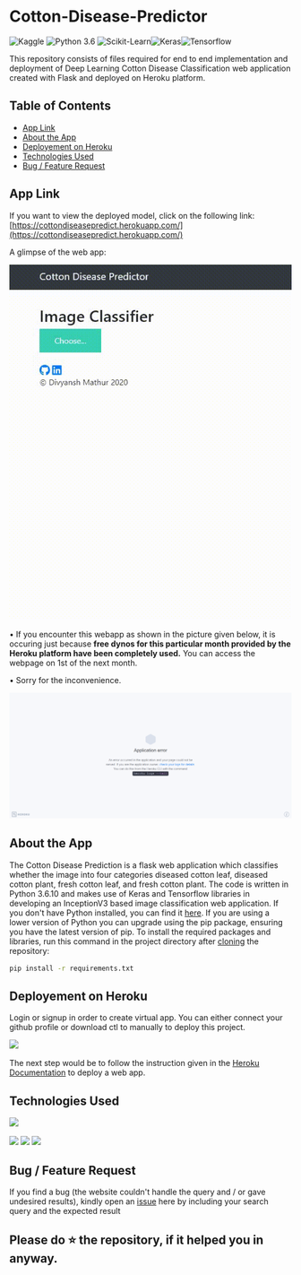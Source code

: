# Cotton-Disease-Predictor

![Kaggle](https://img.shields.io/badge/Dataset-Kaggle-blue.svg) ![Python 3.6](https://img.shields.io/badge/Python-3.6-brightgreen.svg) ![Scikit-Learn](https://img.shields.io/badge/Library-ScikitLearn-orange.svg)![Keras](https://img.shields.io/badge/Keras-yellow.svg)![Tensorflow](https://img.shields.io/badge/Tensorflow-cyan.svg)

This repository consists of files required for end to end implementation and deployment of Deep Learning Cotton Disease Classification web application created with Flask and deployed on Heroku platform.

## Table of Contents
  * [App Link](#app-link)
  * [About the App](#about-the-app)
  * [Deployement on Heroku](#deployement-on-heroku)
  * [Technologies Used](#technologies-used)
  * [Bug / Feature Request](#bug---feature-request)


## App Link
If you want to view the deployed model, click on the following link:<br />
[https://cottondiseasepredict.herokuapp.com/](https://cottondiseasepredict.herokuapp.com/)

A glimpse of the web app:

![GIF](readme_resources/diseased_cotton.gif)

• If you encounter this webapp as shown in the picture given below, it is occuring just because **free dynos for this particular month provided by the Heroku platform have been completely used.** You can access the webpage on 1st of the next month.

• Sorry for the inconvenience.

![Heroku-Error](readme_resources/application-error-heroku.png)

## About the App
The Cotton Disease Prediction is a flask web application which classifies whether the image into four categories diseased cotton leaf, diseased cotton plant, fresh cotton leaf, and fresh cotton plant. The code is written in Python 3.6.10 and makes use of Keras and Tensorflow libraries in developing an InceptionV3 based image classification web application. 
If you don't have Python installed, you can find it [here](https://www.python.org/downloads/). If you are using a lower version of Python you can upgrade using the pip package, ensuring you have the latest version of pip. To install the required packages and libraries, run this command in the project directory after [cloning](https://www.howtogeek.com/451360/how-to-clone-a-github-repository/) the repository:
```bash
pip install -r requirements.txt
```

## Deployement on Heroku
Login or signup in order to create virtual app. You can either connect your github profile or download ctl to manually to deploy this project.

[![](https://i.imgur.com/dKmlpqX.png)](https://heroku.com)

The next step would be to follow the instruction given in the [Heroku Documentation](https://devcenter.heroku.com/articles/getting-started-with-python) to deploy a web app.

## Technologies Used

![](https://forthebadge.com/images/badges/made-with-python.svg)

[<img target="_blank" src="https://flask.palletsprojects.com/en/1.1.x/_images/flask-logo.png" width=170>](https://flask.palletsprojects.com/en/1.1.x/) [<img target="_blank" src="https://number1.co.za/wp-content/uploads/2017/10/gunicorn_logo-300x85.png" width=280>](https://gunicorn.org) [<img target="_blank" src="https://scikit-learn.org/stable/_static/scikit-learn-logo-small.png" width=200>](https://scikit-learn.org/stable/) 

## Bug / Feature Request

If you find a bug (the website couldn't handle the query and / or gave undesired results), kindly open an [issue](https://github.com/divyansh1195/Cotton-Disease-Predictor/issues) here by including your search query and the expected result


## Please do ⭐ the repository, if it helped you in anyway.

